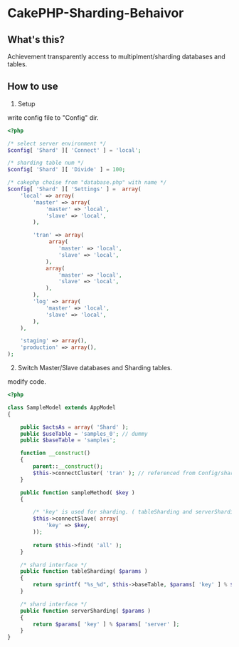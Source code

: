 # CakePHP-Sharding-Behaivor

## What's this?

Achievement transparently access to multiplment/sharding databases and tables.

## How to use

1. Setup

write config file to "Config" dir.

```PHP
<?php

/* select server environment */
$config[ 'Shard' ][ 'Connect' ] = 'local';

/* sharding table num */
$config[ 'Shard' ][ 'Divide' ] = 100;

/* cakephp choise from "database.php" with name */
$config[ 'Shard' ][ 'Settings' ] =  array(
	'local' => array(
		'master' => array(
			'master' => 'local',
			'slave' => 'local',
		),

		'tran' => array(
			 array(
				'master' => 'local',
				'slave' => 'local',
			),
			array(
				'master' => 'local',
				'slave' => 'local',
			),
		),
		'log' => array(
			'master' => 'local',
			'slave' => 'local',
		),
	),

	'staging' => array(),
	'production' => array(),
);


```

2. Switch Master/Slave databases and Sharding tables.

modify code.

```php
<?php

class SampleModel extends AppModel
{

	public $actsAs = array( 'Shard' );
	public $useTable = 'samples_0'; // dummy
	public $baseTable = 'samples';

	function __construct()
	{
		parent::__construct();
		$this->connectCluster( 'tran' ); // referenced from Config/shard.php
	}

	public function sampleMethod( $key )
	{

		/* 'key' is used for sharding. ( tableSharding and serverSharding ) */
		$this->connectSlave( array(
			'key' => $key,
		));
		
		return $this->find( 'all' );
	}

	/* shard interface */
	public function tableSharding( $params )
	{
		return sprintf( "%s_%d", $this->baseTable, $params[ 'key' ] % $params[ 'divide' ] );
	}

	/* shard interface */
	public function serverSharding( $params )
	{
		return $params[ 'key' ] % $params[ 'server' ];
	}
}

```